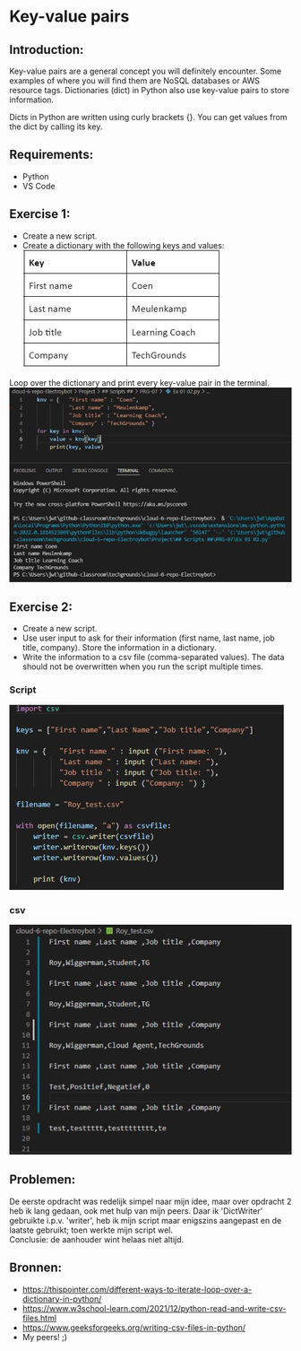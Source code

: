 # Key-value pairs

## Introduction:
Key-value pairs are a general concept you will definitely encounter. Some examples of where you will find them are NoSQL databases or AWS resource tags. Dictionaries (dict) in Python also use key-value pairs to store information.  

Dicts in Python are written using curly brackets {}. You can get values from the dict by calling its key.  

## Requirements:  
- Python 
- VS Code 

## Exercise 1:
- Create a new script.
- Create a dictionary with the following keys and values:  
![Kijk](https://github.com/techgrounds/cloud-6-repo-Electroybot/blob/main/00_includes/%23%23%20Project%20%23%23/PRG-08/Ex%2001%2001.JPG?raw=true)  

Loop over the dictionary and print every key-value pair in the terminal.  
![Kijk](https://github.com/techgrounds/cloud-6-repo-Electroybot/blob/main/00_includes/%23%23%20Project%20%23%23/PRG-08/Ex%2001%2002.JPG?raw=true)

## Exercise 2:  
- Create a new script.  
- Use user input to ask for their information (first name, last name, job title, company). Store the information in a dictionary.  
- Write the information to a csv file (comma-separated values). The data should not be overwritten when you run the script multiple times.  

### Script
![Kijk](https://github.com/techgrounds/cloud-6-repo-Electroybot/blob/main/00_includes/%23%23%20Project%20%23%23/PRG-08/Ex%2002%20Script.JPG?raw=true)  

### csv  
![Kijk](https://github.com/techgrounds/cloud-6-repo-Electroybot/blob/main/00_includes/%23%23%20Project%20%23%23/PRG-08/Ex%2002%20csvfile.JPG?raw=true)  

## Problemen:  
De eerste opdracht was redelijk simpel naar mijn idee, maar over opdracht 2 heb ik lang gedaan, ook met hulp van mijn peers. Daar ik 'DictWriter' gebruikte i.p.v. 'writer', heb ik mijn script maar enigszins aangepast en de laatste gebruikt; toen werkte mijn script wel.  
Conclusie: de aanhouder wint helaas niet altijd.  

## Bronnen:
- https://thispointer.com/different-ways-to-iterate-loop-over-a-dictionary-in-python/
- https://www.w3school-learn.com/2021/12/python-read-and-write-csv-files.html
- https://www.geeksforgeeks.org/writing-csv-files-in-python/
- My peers! ;)

